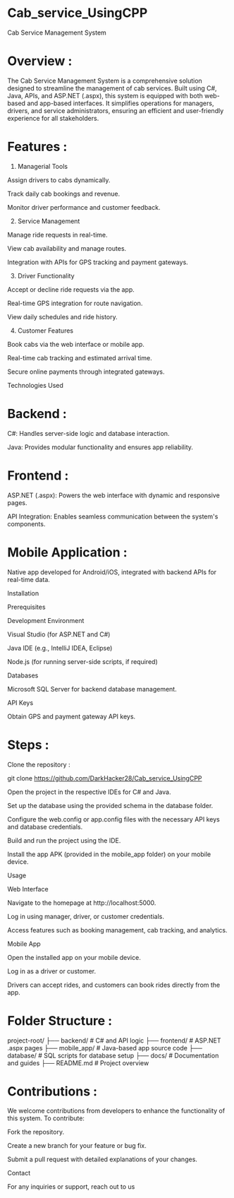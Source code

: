 # Cab_service_UsingCPP
 
Cab Service Management System
 
# Overview :

The Cab Service Management System is a comprehensive solution designed to streamline the management of cab services. Built using C#, Java, APIs, and ASP.NET (.aspx), this system is equipped with both web-based and app-based interfaces. It simplifies operations for managers, drivers, and service administrators, ensuring an efficient and user-friendly experience for all stakeholders.

# Features :

1. Managerial Tools

Assign drivers to cabs dynamically.

Track daily cab bookings and revenue.

Monitor driver performance and customer feedback.

2. Service Management

Manage ride requests in real-time.

View cab availability and manage routes.

Integration with APIs for GPS tracking and payment gateways.

3. Driver Functionality

Accept or decline ride requests via the app.

Real-time GPS integration for route navigation.

View daily schedules and ride history.

4. Customer Features

Book cabs via the web interface or mobile app.

Real-time cab tracking and estimated arrival time.

Secure online payments through integrated gateways.

Technologies Used

# Backend :

C#: Handles server-side logic and database interaction.

Java: Provides modular functionality and ensures app reliability.

# Frontend :

ASP.NET (.aspx): Powers the web interface with dynamic and responsive pages.

API Integration: Enables seamless communication between the system's components.

# Mobile Application :

Native app developed for Android/iOS, integrated with backend APIs for real-time data.

Installation

Prerequisites

Development Environment

Visual Studio (for ASP.NET and C#)

Java IDE (e.g., IntelliJ IDEA, Eclipse)

Node.js (for running server-side scripts, if required)

Databases

Microsoft SQL Server for backend database management.

API Keys

Obtain GPS and payment gateway API keys.

# Steps :

Clone the repository :

git clone https://github.com/DarkHacker28/Cab_service_UsingCPP

Open the project in the respective IDEs for C# and Java.

Set up the database using the provided schema in the database folder.

Configure the web.config or app.config files with the necessary API keys and database credentials.

Build and run the project using the IDE.

Install the app APK (provided in the mobile_app folder) on your mobile device.

Usage

Web Interface

Navigate to the homepage at http://localhost:5000.

Log in using manager, driver, or customer credentials.

Access features such as booking management, cab tracking, and analytics.

Mobile App

Open the installed app on your mobile device.

Log in as a driver or customer.

Drivers can accept rides, and customers can book rides directly from the app.

# Folder Structure :

project-root/
├── backend/                # C# and API logic
├── frontend/               # ASP.NET .aspx pages
├── mobile_app/             # Java-based app source code
├── database/               # SQL scripts for database setup
├── docs/                   # Documentation and guides
├── README.md               # Project overview

# Contributions :

We welcome contributions from developers to enhance the functionality of this system. To contribute:

Fork the repository.

Create a new branch for your feature or bug fix.

Submit a pull request with detailed explanations of your changes.


Contact

For any inquiries or support, reach out to us
